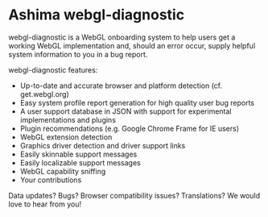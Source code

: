 # Ashima webgl-diagnostic

webgl-diagnostic is a WebGL onboarding system to help users get a
working WebGL implementation and, should an error occur, supply helpful
system information to you in a bug report.

webgl-diagnostic features:

* Up-to-date and accurate browser and platform detection (cf. get.webgl.org)
* Easy system profile report generation for high quality user bug reports
* A user support database in JSON with support for experimental implementations and plugins
* Plugin recommendations (e.g. Google Chrome Frame for IE users)
* WebGL extension detection
* Graphics driver detection and driver support links
* Easily skinnable support messages
* Easily localizable support messages
* WebGL capability sniffing
* Your contributions

Data updates? Bugs? Browser compatibility issues? Translations? We would
love to hear from you!



